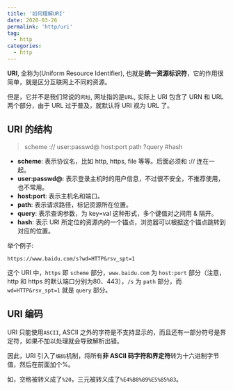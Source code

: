 ```yaml
---
title: '如何理解URI'
date: 2020-03-26
permalink: 'http/uri'
tag:
  - http
categories:
  - http
---
```


**URI**, 全称为(Uniform Resource Identifier), 也就是**统一资源标识符**，它的作用很简单，就是区分互联网上不同的资源。

但是，它并不是我们常说的`网址`, 网址指的是`URL`, 实际上 URI 包含了 URN 和 URL 两个部分，由于 URL 过于普及，就默认将 URI 视为 URL 了。

## URI 的结构

> scheme :// user:passwd@ host:port path ?query #hash

- **scheme**: 表示协议名，比如 http, https, file 等等。后面必须和 :// 连在一起。
- **user:passwd@**: 表示登录主机时的用户信息，不过很不安全，不推荐使用，也不常用。
- **host:port**: 表示主机名和端口。
- **path**: 表示请求路径，标记资源所在位置。
- **query**: 表示查询参数，为 key=val 这种形式，多个键值对之间用 & 隔开。
- **hash**: 表示 URI 所定位的资源内的一个锚点，浏览器可以根据这个锚点跳转到对应的位置。

举个例子:

```
https://www.baidu.com/s?wd=HTTP&rsv_spt=1
```

这个 URI 中，`https` 即 `scheme` 部分，`www.baidu.com` 为 `host:port` 部分（注意，http 和 https 的默认端口分别为80、443），`/s` 为 `path` 部分，而 `wd=HTTP&rsv_spt=1` 就是 `query` 部分。

## URI 编码

URI 只能使用`ASCII`, ASCII 之外的字符是不支持显示的，而且还有一部分符号是界定符，如果不加以处理就会导致解析出错。

因此，URI 引入了`编码`机制，将所有**非 ASCII 码字符和界定符**转为十六进制字节值，然后在前面加个%。

如，空格被转义成了`%20`，三元被转义成了`%E4%B8%89%E5%85%83`。

